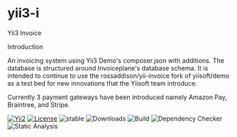 # yii3-i
Yii3 Invoice

Introduction

An invoicing system using Yii3 Demo's composer.json with additions.  The database is structured around Invoiceplane's database schema. It is intended to continue to use the rossaddison/yii-invoice fork of yiisoft/demo as a test bed for new innovations that the Yiisoft team introduce. 

Currently 3 payment gateways have been introduced namely Amazon Pay, Braintree, and Stripe. 

[![Yii2](https://img.shields.io/badge/Powered_by-Yii_Framework-green.svg?style=flat)](https://www.yiiframework.com/) [![License](https://img.shields.io/badge/License-BSD%203--Clause-blue.svg)](https://opensource.org/licenses/BSD-3-Clause) ![stable](https://img.shields.io/static/v1?label=stable&message=1.0.1&color=9cf)  ![Downloads](https://img.shields.io/static/v1?label=Downloads/week&message=185&color=9cf)  ![Build](https://img.shields.io/static/v1?label=Build&message=Passing&color=66ff00)
![Dependency Checker](https://img.shields.io/static/v1?label=Build&message=Passing&color=66ff00) ![Static Analysis](https://img.shields.io/static/v1?label=Build&message=Passing&color=66ff00)

